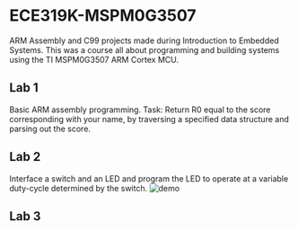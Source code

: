 # ECE319K-MSPM0G3507
ARM Assembly and C99 projects made during Introduction to Embedded Systems. This was a course all about programming and building systems using the TI MSPM0G3507 ARM Cortex MCU.
## Lab 1
Basic ARM assembly programming. Task: Return R0 equal to the score corresponding with your name, by traversing a specified data structure and parsing out the score.
## Lab 2
Interface a switch and an LED and program the LED to operate at a variable duty-cycle determined by the switch.
![demo](https://github.com/elr0b0h0b0/ECE319K-MSPM0G3507/blob/main/Lab2.gif "demo")
## Lab 3
